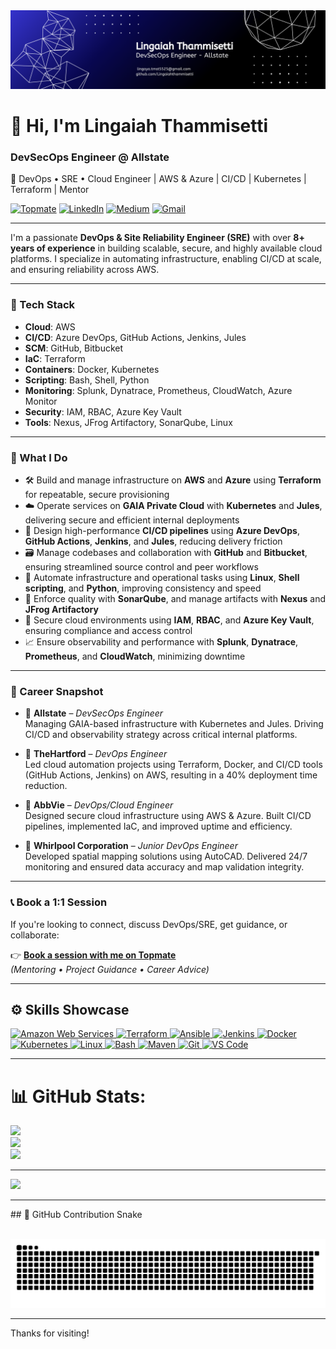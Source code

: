 <div align="center">
  <img src="https://github.com/Lingaiahthammisetti/Lingaiahthammisetti/blob/main/github-banner.png" alt="GitHub Banner" width="800"/>
</div>

# 👋 Hi, I'm Lingaiah Thammisetti

### DevSecOps Engineer @ Allstate 
🚀 DevOps • SRE • Cloud Engineer | AWS & Azure | CI/CD | Kubernetes | Terraform | Mentor


[![Topmate](https://img.shields.io/badge/Topmate-Book%20a%201:1-green?logo=meetup&style=flat)](https://topmate.io/lingaiah_thammisetti/)
[![LinkedIn](https://img.shields.io/badge/LinkedIn-Connect-blue?logo=linkedin&style=flat)](https://www.linkedin.com/in/lingaiah-thammisetti/)
[![Medium](https://img.shields.io/badge/Medium-Blogs-black?logo=medium&style=flat)](https://medium.com/@lingaya.tmst5525)
[![Gmail](https://img.shields.io/badge/Email-lingaya.tmst5525@gmail.com-red?logo=gmail&style=flat)](mailto:lingaya.tmst5525@gmail.com)

---

I'm a passionate **DevOps & Site Reliability Engineer (SRE)** with over **8+ years of experience** in building scalable, secure, and highly available cloud platforms. I specialize in automating infrastructure, enabling CI/CD at scale, and ensuring reliability across AWS.

---

### 🧰 Tech Stack

- **Cloud**: AWS  
- **CI/CD**: Azure DevOps, GitHub Actions, Jenkins, Jules  
- **SCM**: GitHub, Bitbucket  
- **IaC**: Terraform  
- **Containers**: Docker, Kubernetes  
- **Scripting**: Bash, Shell, Python  
- **Monitoring**: Splunk, Dynatrace, Prometheus, CloudWatch, Azure Monitor  
- **Security**: IAM, RBAC, Azure Key Vault  
- **Tools**: Nexus, JFrog Artifactory, SonarQube, Linux

---

### 🔧 What I Do

- 🛠️ Build and manage infrastructure on **AWS** and **Azure** using **Terraform** for repeatable, secure provisioning  
- ☁️ Operate services on **GAIA Private Cloud** with **Kubernetes** and **Jules**, delivering secure and efficient internal deployments  
- 🚀 Design high-performance **CI/CD pipelines** using **Azure DevOps**, **GitHub Actions**, **Jenkins**, and **Jules**, reducing delivery friction  
- 🗃️ Manage codebases and collaboration with **GitHub** and **Bitbucket**, ensuring streamlined source control and peer workflows  
- 🤖 Automate infrastructure and operational tasks using **Linux**, **Shell scripting**, and **Python**, improving consistency and speed  
- 🧪 Enforce quality with **SonarQube**, and manage artifacts with **Nexus** and **JFrog Artifactory**  
- 🔐 Secure cloud environments using **IAM**, **RBAC**, and **Azure Key Vault**, ensuring compliance and access control  
- 📈 Ensure observability and performance with **Splunk**, **Dynatrace**, **Prometheus**, and **CloudWatch**, minimizing downtime

---

### 💼 Career Snapshot

- 🏢 **Allstate** – *DevSecOps Engineer*  
  Managing GAIA-based infrastructure with Kubernetes and Jules. Driving CI/CD and observability strategy across critical internal platforms.

- 🏢 **TheHartford** – *DevOps Engineer*  
  Led cloud automation projects using Terraform, Docker, and CI/CD tools (GitHub Actions, Jenkins) on AWS, resulting in a 40% deployment time reduction.

- 🏢 **AbbVie** – *DevOps/Cloud Engineer*  
  Designed secure cloud infrastructure using AWS & Azure. Built CI/CD pipelines, implemented IaC, and improved uptime and efficiency.

- 🏢 **Whirlpool Corporation** – *Junior DevOps Engineer*  
  Developed spatial mapping solutions using AutoCAD. Delivered 24/7 monitoring and ensured data accuracy and map validation integrity.

---

### 📞 Book a 1:1 Session

If you're looking to connect, discuss DevOps/SRE, get guidance, or collaborate:

👉 [**Book a session with me on Topmate**](https://topmate.io/lingaiah_thammisetti/)  
*(Mentoring • Project Guidance • Career Advice)*

---

## ⚙️ Skills Showcase

<p align="left">
  <!-- AWS -->
<a href="https://aws.amazon.com" target="_blank" rel="noreferrer">
  <img src="https://raw.githubusercontent.com/danielcranney/readme-generator/main/public/icons/skills/aws-colored.svg" width="36" height="36" alt="Amazon Web Services" />
</a>

  <!-- IaC / Automation -->
  <a href="https://www.terraform.io/" target="_blank">
    <img src="https://cdn.jsdelivr.net/gh/devicons/devicon/icons/terraform/terraform-original.svg" width="40" height="40" alt="Terraform" />
  </a>
  <a href="https://www.ansible.com/" target="_blank">
    <img src="https://cdn.jsdelivr.net/gh/devicons/devicon/icons/ansible/ansible-original.svg" width="40" height="40" alt="Ansible" />
  </a>

  <!-- CI/CD -->
  <a href="https://www.jenkins.io/" target="_blank">
    <img src="https://cdn.jsdelivr.net/gh/devicons/devicon/icons/jenkins/jenkins-original.svg" width="40" height="40" alt="Jenkins" />
  </a>

  <!-- Containers -->
  <a href="https://www.docker.com/" target="_blank">
    <img src="https://cdn.jsdelivr.net/gh/devicons/devicon/icons/docker/docker-original.svg" width="40" height="40" alt="Docker" />
  </a>
  <a href="https://kubernetes.io/" target="_blank">
    <img src="https://cdn.jsdelivr.net/gh/devicons/devicon/icons/kubernetes/kubernetes-plain.svg" width="40" height="40" alt="Kubernetes" />
  </a>

  <!-- OS & Scripting -->
  <a href="https://www.linux.org/" target="_blank">
    <img src="https://cdn.jsdelivr.net/gh/devicons/devicon/icons/linux/linux-original.svg" width="40" height="40" alt="Linux" />
  </a>
  <a href="https://www.gnu.org/software/bash/" target="_blank">
    <img src="https://cdn.jsdelivr.net/gh/devicons/devicon/icons/bash/bash-original.svg" width="40" height="40" alt="Bash" />
  </a>
  <a href="https://maven.apache.org/" target="_blank">
    <img src="https://cdn.jsdelivr.net/gh/devicons/devicon/icons/maven/maven-original.svg" width="40" height="40" alt="Maven" />
  </a>
  <a href="https://git-scm.com/" target="_blank" rel="noreferrer">
  <img src="https://raw.githubusercontent.com/danielcranney/readme-generator/main/public/icons/skills/git-colored.svg" width="36" height="36" alt="Git" />
</a>
<a href="https://code.visualstudio.com/" target="_blank" rel="noreferrer">
  <img src="https://raw.githubusercontent.com/danielcranney/readme-generator/main/public/icons/skills/visualstudiocode.svg" width="36" height="36" alt="VS Code" />
</a>
</p>


---

# 📊 GitHub Stats:
![](https://github-readme-stats.vercel.app/api?username=lingaiahthammisetti&theme=dark&hide_border=false&include_all_commits=false&count_private=false)<br/>
![](https://nirzak-streak-stats.vercel.app/?user=lingaiahthammisetti&theme=dark&hide_border=false)<br/>
![](https://github-readme-stats.vercel.app/api/top-langs/?username=lingaiahthammisetti&theme=dark&hide_border=false&include_all_commits=false&count_private=false&layout=compact)

---
[![](https://visitcount.itsvg.in/api?id=lingaiahthammisetti&icon=0&color=0)](https://visitcount.itsvg.in)

<!-- Proudly created with GPRM ( https://gprm.itsvg.in ) -->

---

\## 🐍 GitHub Contribution Snake


<div align="center">

&nbsp; <img src="https://github.com/Haripalepu/snake/blob/output/github-contribution-grid-snake.svg" alt="snake animation" />

</div>


---

Thanks for visiting!